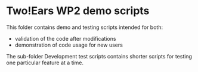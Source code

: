 Two!Ears WP2 demo scripts
=========================

This folder contains demo and testing scripts intended
for both:
- validation of the code after modifications
- demonstration of code usage for new users

The sub-folder Development test scripts contains shorter 
scripts for testing one particular feature at a time.
